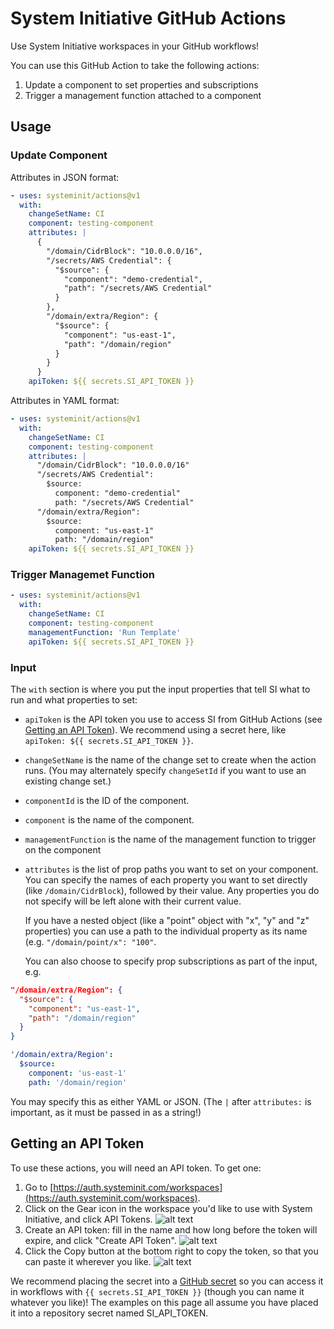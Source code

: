 # System Initiative GitHub Actions

Use System Initiative workspaces in your GitHub workflows!

You can use this GitHub Action to take the following actions:

1. Update a component to set properties and subscriptions
2. Trigger a management function attached to a component

## Usage

### Update Component

Attributes in JSON format:

```yaml
- uses: systeminit/actions@v1
  with:
    changeSetName: CI
    component: testing-component
    attributes: |
      {
        "/domain/CidrBlock": "10.0.0.0/16",
        "/secrets/AWS Credential": {
          "$source": {
            "component": "demo-credential",
            "path": "/secrets/AWS Credential"
          }
        },
        "/domain/extra/Region": {
          "$source": {
            "component": "us-east-1",
            "path": "/domain/region"
          }
        }
      }
    apiToken: ${{ secrets.SI_API_TOKEN }}
```

Attributes in YAML format:

```yaml
- uses: systeminit/actions@v1
  with:
    changeSetName: CI
    component: testing-component
    attributes: |
      "/domain/CidrBlock": "10.0.0.0/16"
      "/secrets/AWS Credential":
        $source:
          component: "demo-credential"
          path: "/secrets/AWS Credential"
      "/domain/extra/Region":
        $source:
          component: "us-east-1"
          path: "/domain/region"
    apiToken: ${{ secrets.SI_API_TOKEN }}
```

### Trigger Managemet Function

```yaml
- uses: systeminit/actions@v1
  with:
    changeSetName: CI
    component: testing-component
    managementFunction: 'Run Template'
    apiToken: ${{ secrets.SI_API_TOKEN }}
```

### Input

The `with` section is where you put the input properties that tell SI what to
run and what properties to set:

- `apiToken` is the API token you use to access SI from GitHub Actions (see
  [Getting an API Token](#getting-an-api-token)). We recommend using a secret
  here, like `apiToken: ${{ secrets.SI_API_TOKEN }}`.
- `changeSetName` is the name of the change set to create when the action runs.
  (You may alternately specify `changeSetId` if you want to use an existing
  change set.)
- `componentId` is the ID of the component.
- `component` is the name of the component.
- `managementFunction` is the name of the management function to trigger on the
  component
- `attributes` is the list of prop paths you want to set on your component. You
  can specify the names of each property you want to set directly (like
  `/domain/CidrBlock`), followed by their value. Any properties you do not
  specify will be left alone with their current value.

  If you have a nested object (like a "point" object with "x", "y" and "z"
  properties) you can use a path to the individual property as its name (e.g.
  `"/domain/point/x": "100"`.

  You can also choose to specify prop subscriptions as part of the input, e.g.

```json
"/domain/extra/Region": {
  "$source": {
    "component": "us-east-1",
    "path": "/domain/region"
  }
}
```

```yaml
'/domain/extra/Region':
  $source:
    component: 'us-east-1'
    path: '/domain/region'
```

You may specify this as either YAML or JSON. (The `|` after `attributes:` is
important, as it must be passed in as a string!)

## Getting an API Token

To use these actions, you will need an API token. To get one:

1. Go to
   [https://auth.systeminit.com/workspaces](https://auth.systeminit.com/workspaces).
2. Click on the Gear icon in the workspace you'd like to use with System
   Initiative, and click API Tokens. ![alt text](docs/api-tokens.png)
3. Create an API token: fill in the name and how long before the token will
   expire, and click "Create API Token". ![alt text](docs/creating-token.png)
4. Click the Copy button at the bottom right to copy the token, so that you can
   paste it wherever you like. ![alt text](docs/created-token.png)

We recommend placing the secret into a
[GitHub secret](https://docs.github.com/en/actions/security-for-github-actions/security-guides/using-secrets-in-github-actions#creating-secrets-for-a-repository)
so you can access it in workflows with `{{ secrets.SI_API_TOKEN }}` (though you
can name it whatever you like)! The examples on this page all assume you have
placed it into a repository secret named SI_API_TOKEN.
